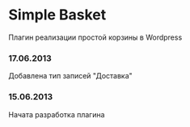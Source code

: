 Simple Basket
=============

Плагин реализации простой корзины в Wordpress

### 17.06.2013
Добавлена тип записей "Доставка"

### 15.06.2013
Начата разработка плагина